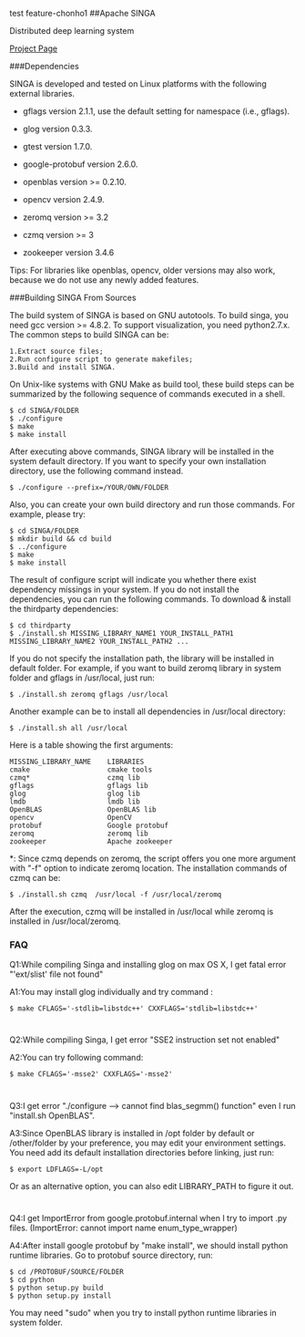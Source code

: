 test feature-chonho1
##Apache SINGA

Distributed deep learning system

[Project Page](http://singa.incubator.apache.org)



###Dependencies

SINGA is developed and tested on Linux platforms with the following external libraries.

  * gflags version 2.1.1, use the default setting for namespace (i.e., gflags).

  * glog version 0.3.3.

  * gtest version 1.7.0.

  * google-protobuf version 2.6.0.

  * openblas version >= 0.2.10.

  * opencv version 2.4.9.

  * zeromq version >= 3.2

  * czmq version >= 3

  * zookeeper version 3.4.6

Tips:
For libraries like openblas, opencv, older versions may also work, because we do not use any newly added features.


###Building SINGA From Sources

The build system of SINGA is based on GNU autotools. To build singa, you need gcc version >= 4.8.2. To support visualization, you need python2.7.x.
The common steps to build SINGA can be:

	1.Extract source files;
	2.Run configure script to generate makefiles;
	3.Build and install SINGA.

On Unix-like systems with GNU Make as build tool, these build steps can be summarized by the following sequence of commands executed in a shell.

	$ cd SINGA/FOLDER
	$ ./configure
	$ make
	$ make install

After executing above commands, SINGA library will be installed in the system default directory.
If you want to specify your own installation directory, use the following command instead.

	$ ./configure --prefix=/YOUR/OWN/FOLDER

Also, you can create your own build directory and run those commands. For example, please try:

	$ cd SINGA/FOLDER
	$ mkdir build && cd build
	$ ../configure
	$ make	
	$ make install

The result of configure script will indicate you whether there exist dependency missings in your system.
If you do not install the dependencies, you can run the following commands.
To download & install the thirdparty dependencies:

	$ cd thirdparty
	$ ./install.sh MISSING_LIBRARY_NAME1 YOUR_INSTALL_PATH1 MISSING_LIBRARY_NAME2 YOUR_INSTALL_PATH2 ...

If you do not specify the installation path, the library will be installed in default folder.
For example, if you want to build zeromq library in system folder and gflags in /usr/local, just run:

	$ ./install.sh zeromq gflags /usr/local

Another example can be to install all dependencies in /usr/local directory:

	$ ./install.sh all /usr/local

Here is a table showing the first arguments:

	MISSING_LIBRARY_NAME	LIBRARIES
	cmake					cmake tools
	czmq*					czmq lib
	gflags					gflags lib
	glog					glog lib
	lmdb					lmdb lib
	OpenBLAS				OpenBLAS lib
	opencv					OpenCV
	protobuf				Google protobuf
	zeromq					zeromq lib
	zookeeper				Apache zookeeper

*: Since czmq depends on zeromq, the script offers you one more argument with "-f" option  to indicate zeromq location.
The installation commands of czmq can be:

	$ ./install.sh czmq  /usr/local -f /usr/local/zeromq

After the execution, czmq will be installed in /usr/local while zeromq is installed in /usr/local/zeromq.

### FAQ

Q1:While compiling Singa and installing glog on max OS X, I get fatal error "'ext/slist' file not found"

A1:You may install glog individually and try command :

	$ make CFLAGS='-stdlib=libstdc++' CXXFLAGS='stdlib=libstdc++'
#


Q2:While compiling Singa, I get error "SSE2 instruction set not enabled"

A2:You can try following command:
	
	$ make CFLAGS='-msse2' CXXFLAGS='-msse2'
#


Q3:I get error "./configure --> cannot find blas_segmm() function" even I run "install.sh OpenBLAS".

A3:Since OpenBLAS library is installed in /opt folder by default or /other/folder by your preference, you may edit your environment settings. You need add its default installation directories before linking, just run:

	$ export LDFLAGS=-L/opt
	
Or as an alternative option, you can also edit LIBRARY_PATH to figure it out.

#

Q4:I get ImportError from google.protobuf.internal when I try to import .py files. (ImportError: cannot import name enum_type_wrapper)

A4:After install google protobuf by "make install", we should install python runtime libraries. Go to protobuf source directory, run:

	$ cd /PROTOBUF/SOURCE/FOLDER
	$ cd python
	$ python setup.py build
	$ python setup.py install

You may need "sudo" when you try to install python runtime libraries in system folder.

#
